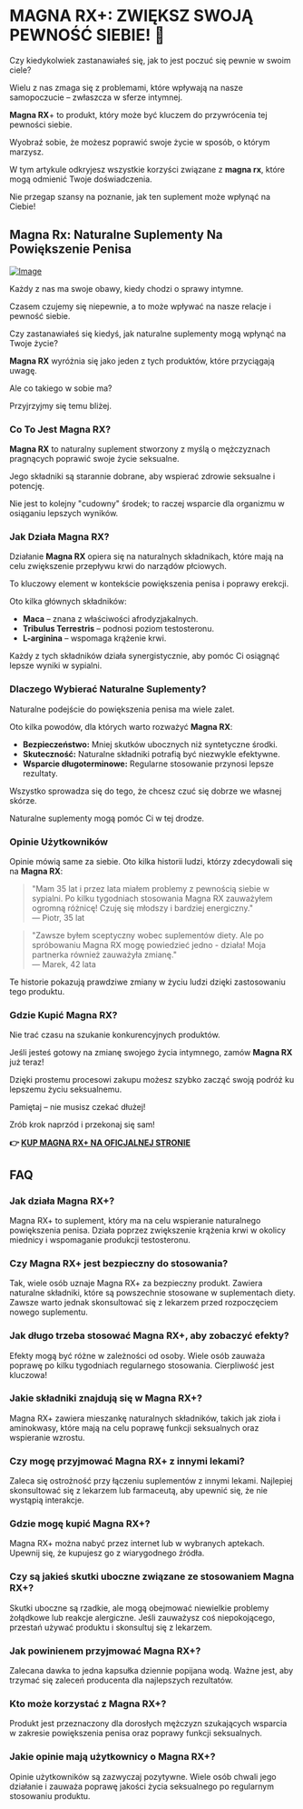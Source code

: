 # MAGNA RX+: ZWIĘKSZ SWOJĄ PEWNOŚĆ SIEBIE! 💪

Czy kiedykolwiek zastanawiałeś się, jak to jest poczuć się pewnie w swoim ciele? 

Wielu z nas zmaga się z problemami, które wpływają na nasze samopoczucie – zwłaszcza w sferze intymnej. 

**Magna RX**+ to produkt, który może być kluczem do przywrócenia tej pewności siebie. 

Wyobraź sobie, że możesz poprawić swoje życie w sposób, o którym marzysz. 

W tym artykule odkryjesz wszystkie korzyści związane z **magna rx**, które mogą odmienić Twoje doświadczenia. 

Nie przegap szansy na poznanie, jak ten suplement może wpłynąć na Ciebie!

## Magna Rx: Naturalne Suplementy Na Powiększenie Penisa

[![Image](https://www2.sellhealth.com/135/MagnaRX_logo_500px120px.png)](https://gchaffi.com/IT1im7iZ)

Każdy z nas ma swoje obawy, kiedy chodzi o sprawy intymne. 

Czasem czujemy się niepewnie, a to może wpływać na nasze relacje i pewność siebie.

Czy zastanawiałeś się kiedyś, jak naturalne suplementy mogą wpłynąć na Twoje życie?

**Magna RX** wyróżnia się jako jeden z tych produktów, które przyciągają uwagę. 

Ale co takiego w sobie ma? 

Przyjrzyjmy się temu bliżej.

### Co To Jest Magna RX?

**Magna RX** to naturalny suplement stworzony z myślą o mężczyznach pragnących poprawić swoje życie seksualne.

Jego składniki są starannie dobrane, aby wspierać zdrowie seksualne i potencję.

Nie jest to kolejny "cudowny" środek; to raczej wsparcie dla organizmu w osiąganiu lepszych wyników.

### Jak Działa Magna RX?

Działanie **Magna RX** opiera się na naturalnych składnikach, które mają na celu zwiększenie przepływu krwi do narządów płciowych. 

To kluczowy element w kontekście powiększenia penisa i poprawy erekcji.

Oto kilka głównych składników:

- **Maca** – znana z właściwości afrodyzjakalnych.
- **Tribulus Terrestris** – podnosi poziom testosteronu.
- **L-arginina** – wspomaga krążenie krwi.

Każdy z tych składników działa synergistycznie, aby pomóc Ci osiągnąć lepsze wyniki w sypialni.

### Dlaczego Wybierać Naturalne Suplementy?

Naturalne podejście do powiększenia penisa ma wiele zalet. 

Oto kilka powodów, dla których warto rozważyć **Magna RX**:

- **Bezpieczeństwo:** Mniej skutków ubocznych niż syntetyczne środki.
- **Skuteczność:** Naturalne składniki potrafią być niezwykle efektywne.
- **Wsparcie długoterminowe:** Regularne stosowanie przynosi lepsze rezultaty.

Wszystko sprowadza się do tego, że chcesz czuć się dobrze we własnej skórze. 

Naturalne suplementy mogą pomóc Ci w tej drodze.

### Opinie Użytkowników

Opinie mówią same za siebie. Oto kilka historii ludzi, którzy zdecydowali się na **Magna RX**:

> "Mam 35 lat i przez lata miałem problemy z pewnością siebie w sypialni. Po kilku tygodniach stosowania Magna RX zauważyłem ogromną różnicę! Czuję się młodszy i bardziej energiczny."  
> — Piotr, 35 lat

> "Zawsze byłem sceptyczny wobec suplementów diety. Ale po spróbowaniu Magna RX mogę powiedzieć jedno - działa! Moja partnerka również zauważyła zmianę."  
> — Marek, 42 lata

Te historie pokazują prawdziwe zmiany w życiu ludzi dzięki zastosowaniu tego produktu.

### Gdzie Kupić Magna RX?

Nie trać czasu na szukanie konkurencyjnych produktów. 

Jeśli jesteś gotowy na zmianę swojego życia intymnego, zamów **Magna RX** już teraz!

Dzięki prostemu procesowi zakupu możesz szybko zacząć swoją podróż ku lepszemu życiu seksualnemu.

Pamiętaj – nie musisz czekać dłużej!

Zrób krok naprzód i przekonaj się sam!



**👉 [KUP MAGNA RX+ NA OFICJALNEJ STRONIE](https://gchaffi.com/IT1im7iZ)**

## FAQ

### Jak działa Magna RX+?

Magna RX+ to suplement, który ma na celu wspieranie naturalnego powiększenia penisa. Działa poprzez zwiększenie krążenia krwi w okolicy miednicy i wspomaganie produkcji testosteronu. 

### Czy Magna RX+ jest bezpieczny do stosowania?

Tak, wiele osób uznaje Magna RX+ za bezpieczny produkt. Zawiera naturalne składniki, które są powszechnie stosowane w suplementach diety. Zawsze warto jednak skonsultować się z lekarzem przed rozpoczęciem nowego suplementu.

### Jak długo trzeba stosować Magna RX+, aby zobaczyć efekty?

Efekty mogą być różne w zależności od osoby. Wiele osób zauważa poprawę po kilku tygodniach regularnego stosowania. Cierpliwość jest kluczowa!

### Jakie składniki znajdują się w Magna RX+?

Magna RX+ zawiera mieszankę naturalnych składników, takich jak zioła i aminokwasy, które mają na celu poprawę funkcji seksualnych oraz wspieranie wzrostu.

### Czy mogę przyjmować Magna RX+ z innymi lekami?

Zaleca się ostrożność przy łączeniu suplementów z innymi lekami. Najlepiej skonsultować się z lekarzem lub farmaceutą, aby upewnić się, że nie wystąpią interakcje.

### Gdzie mogę kupić Magna RX+?

Magna RX+ można nabyć przez internet lub w wybranych aptekach. Upewnij się, że kupujesz go z wiarygodnego źródła.

### Czy są jakieś skutki uboczne związane ze stosowaniem Magna RX+?

Skutki uboczne są rzadkie, ale mogą obejmować niewielkie problemy żołądkowe lub reakcje alergiczne. Jeśli zauważysz coś niepokojącego, przestań używać produktu i skonsultuj się z lekarzem.

### Jak powinienem przyjmować Magna RX+?

Zalecana dawka to jedna kapsułka dziennie popijana wodą. Ważne jest, aby trzymać się zaleceń producenta dla najlepszych rezultatów.

### Kto może korzystać z Magna RX+?

Produkt jest przeznaczony dla dorosłych mężczyzn szukających wsparcia w zakresie powiększenia penisa oraz poprawy funkcji seksualnych.

### Jakie opinie mają użytkownicy o Magna RX+? 

Opinie użytkowników są zazwyczaj pozytywne. Wiele osób chwali jego działanie i zauważa poprawę jakości życia seksualnego po regularnym stosowaniu produktu.
